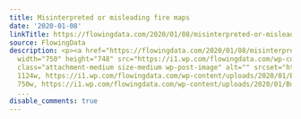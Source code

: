 ```yaml
---
title: Misinterpreted or misleading fire maps
date: '2020-01-08'
linkTitle: https://flowingdata.com/2020/01/08/misinterpreted-or-misleading-fire-maps/
source: FlowingData
description: <p><a href="https://flowingdata.com/2020/01/08/misinterpreted-or-misleading-fire-maps/"><img
  width="750" height="748" src="https://i1.wp.com/flowingdata.com/wp-content/uploads/2020/01/Burning-Australia.jpg?fit=750%2C748&amp;ssl=1"
  class="attachment-medium size-medium wp-post-image" alt="" srcset="https://i1.wp.com/flowingdata.com/wp-content/uploads/2020/01/Burning-Australia.jpg?w=1124&amp;ssl=1
  1124w, https://i1.wp.com/flowingdata.com/wp-content/uploads/2020/01/Burning-Australia.jpg?resize=750%2C748&amp;ssl=1
  750w, https://i1.wp.com/flowingdata.com/wp-content/uploads/2020/01/Burning-Australia.
  ...
disable_comments: true
---
```

<p><a href="https://flowingdata.com/2020/01/08/misinterpreted-or-misleading-fire-maps/"><img width="750" height="748" src="https://i1.wp.com/flowingdata.com/wp-content/uploads/2020/01/Burning-Australia.jpg?fit=750%2C748&amp;ssl=1" class="attachment-medium size-medium wp-post-image" alt="" srcset="https://i1.wp.com/flowingdata.com/wp-content/uploads/2020/01/Burning-Australia.jpg?w=1124&amp;ssl=1 1124w, https://i1.wp.com/flowingdata.com/wp-content/uploads/2020/01/Burning-Australia.jpg?resize=750%2C748&amp;ssl=1 750w, https://i1.wp.com/flowingdata.com/wp-content/uploads/2020/01/Burning-Australia. ...